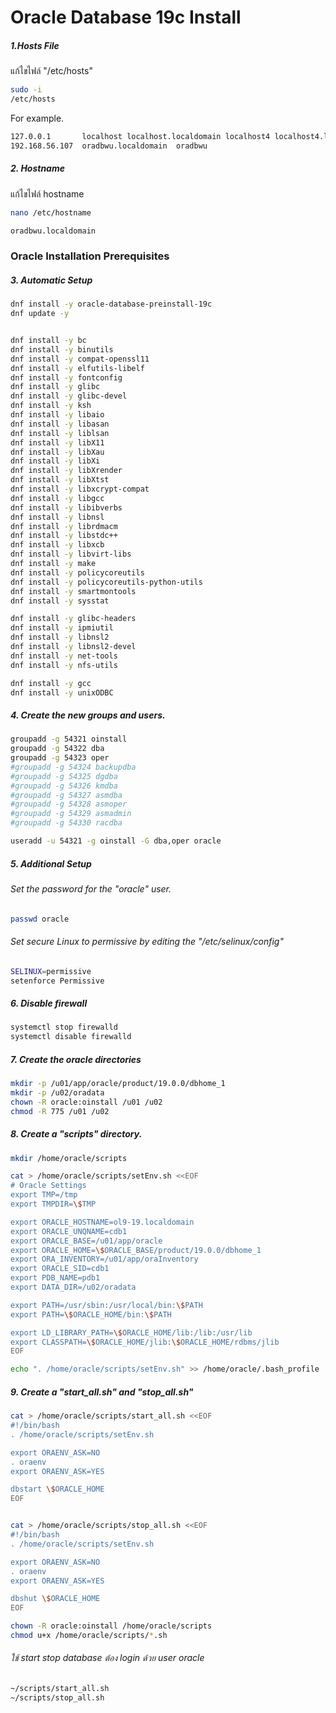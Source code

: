 # Oracle Database 19c Install

##### 1.Hosts File

แก้ไขไฟล์ "/etc/hosts"

```sh
sudo -i
/etc/hosts
```

For example.
```sh
127.0.0.1       localhost localhost.localdomain localhost4 localhost4.localdomain4
192.168.56.107  oradbwu.localdomain  oradbwu
```

##### 2. Hostname

แก้ไขไฟล์ hostname

```sh
nano /etc/hostname
```

```sh
oradbwu.localdomain
```

### Oracle Installation Prerequisites

##### 3. Automatic Setup

```sh
dnf install -y oracle-database-preinstall-19c
dnf update -y


dnf install -y bc
dnf install -y binutils
dnf install -y compat-openssl11
dnf install -y elfutils-libelf
dnf install -y fontconfig
dnf install -y glibc
dnf install -y glibc-devel
dnf install -y ksh
dnf install -y libaio
dnf install -y libasan
dnf install -y liblsan
dnf install -y libX11
dnf install -y libXau
dnf install -y libXi
dnf install -y libXrender
dnf install -y libXtst
dnf install -y libxcrypt-compat
dnf install -y libgcc
dnf install -y libibverbs
dnf install -y libnsl
dnf install -y librdmacm
dnf install -y libstdc++
dnf install -y libxcb
dnf install -y libvirt-libs
dnf install -y make
dnf install -y policycoreutils
dnf install -y policycoreutils-python-utils
dnf install -y smartmontools
dnf install -y sysstat

dnf install -y glibc-headers
dnf install -y ipmiutil
dnf install -y libnsl2
dnf install -y libnsl2-devel
dnf install -y net-tools
dnf install -y nfs-utils 

dnf install -y gcc
dnf install -y unixODBC
```

##### 4. Create the new groups and users.

```sh
groupadd -g 54321 oinstall
groupadd -g 54322 dba
groupadd -g 54323 oper 
#groupadd -g 54324 backupdba
#groupadd -g 54325 dgdba
#groupadd -g 54326 kmdba
#groupadd -g 54327 asmdba
#groupadd -g 54328 asmoper
#groupadd -g 54329 asmadmin
#groupadd -g 54330 racdba

useradd -u 54321 -g oinstall -G dba,oper oracle
```

##### 5. Additional Setup

###### Set the password for the "oracle" user.

```sh
passwd oracle
```

###### Set secure Linux to permissive by editing the "/etc/selinux/config"
```sh
SELINUX=permissive
setenforce Permissive
```

##### 6. Disable firewall

```sh
systemctl stop firewalld
systemctl disable firewalld
```

##### 7. Create the oracle directories 

```sh
mkdir -p /u01/app/oracle/product/19.0.0/dbhome_1
mkdir -p /u02/oradata
chown -R oracle:oinstall /u01 /u02
chmod -R 775 /u01 /u02
```

##### 8. Create a "scripts" directory.

```sh
mkdir /home/oracle/scripts

cat > /home/oracle/scripts/setEnv.sh <<EOF
# Oracle Settings
export TMP=/tmp
export TMPDIR=\$TMP

export ORACLE_HOSTNAME=ol9-19.localdomain
export ORACLE_UNQNAME=cdb1
export ORACLE_BASE=/u01/app/oracle
export ORACLE_HOME=\$ORACLE_BASE/product/19.0.0/dbhome_1
export ORA_INVENTORY=/u01/app/oraInventory
export ORACLE_SID=cdb1
export PDB_NAME=pdb1
export DATA_DIR=/u02/oradata

export PATH=/usr/sbin:/usr/local/bin:\$PATH
export PATH=\$ORACLE_HOME/bin:\$PATH

export LD_LIBRARY_PATH=\$ORACLE_HOME/lib:/lib:/usr/lib
export CLASSPATH=\$ORACLE_HOME/jlib:\$ORACLE_HOME/rdbms/jlib
EOF

echo ". /home/oracle/scripts/setEnv.sh" >> /home/oracle/.bash_profile
```

##### 9. Create a "start_all.sh" and "stop_all.sh" 

```sh
cat > /home/oracle/scripts/start_all.sh <<EOF
#!/bin/bash
. /home/oracle/scripts/setEnv.sh

export ORAENV_ASK=NO
. oraenv
export ORAENV_ASK=YES

dbstart \$ORACLE_HOME
EOF


cat > /home/oracle/scripts/stop_all.sh <<EOF
#!/bin/bash
. /home/oracle/scripts/setEnv.sh

export ORAENV_ASK=NO
. oraenv
export ORAENV_ASK=YES

dbshut \$ORACLE_HOME
EOF

chown -R oracle:oinstall /home/oracle/scripts
chmod u+x /home/oracle/scripts/*.sh
```

###### ใช้ start stop database ต้อง login ด้วย user oracle
```sh
~/scripts/start_all.sh
~/scripts/stop_all.sh
```





